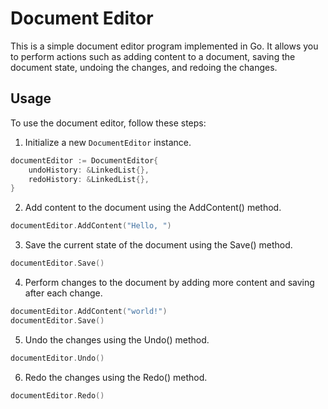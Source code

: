 # Document Editor

This is a simple document editor program implemented in Go. It allows you to perform actions such as adding content to a document, saving the document state, undoing the changes, and redoing the changes.

## Usage

To use the document editor, follow these steps:

1. Initialize a new `DocumentEditor` instance.

```go
documentEditor := DocumentEditor{
    undoHistory: &LinkedList{},
    redoHistory: &LinkedList{},
}
```

2. Add content to the document using the AddContent() method.
```go
documentEditor.AddContent("Hello, ")
```

3. Save the current state of the document using the Save() method.
```go
documentEditor.Save()
```

4. Perform changes to the document by adding more content and saving after each change.
```go
documentEditor.AddContent("world!")
documentEditor.Save()
```

5. Undo the changes using the Undo() method.
```go
documentEditor.Undo()
```

6. Redo the changes using the Redo() method.
```go
documentEditor.Redo()
```
